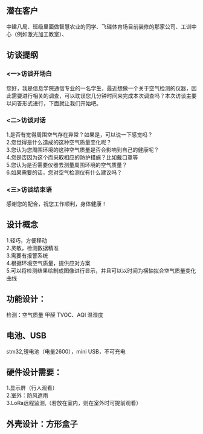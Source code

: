## 潜在客户
中建八局、班级里面做智慧农业的同学、飞碟体育场目前装修的那家公司、工训中心（例如激光加工教室）、
## 访谈提纲
### <一>访谈开场白<br/>
您好，我是信息学院通信专业的一名学生，最近想做一个关于空气检测的仪器，因此需要进行相关的调查，可以耽误您几分钟时间来完成本次调查吗？本次访谈主要以问答形式进行，下面就让我们开始吧。<br/>
### <二>访谈对话<br/>
1.是否有觉得周围空气存在异常？如果是，可以说一下感觉吗？<br/>
2.您觉得是什么造成的这种空气质量变化呢？<br/>
3.您认为您周围环境的这种空气质量是否会影响到自己的健康呢？<br/>
4.您是否因为这个而采取相应的防护措施？比如戴口罩等<br/>
5.您认为是否需要仪器去测量周围环境的空气质量？<br/>
6.如果需要的话，您对空气检测仪有什么建议吗？<br/>
### <三>访谈结束语<br/>
感谢您的配合，祝您工作顺利，身体健康！<br/>
## 设计概念
1.轻巧，方便移动<br/>
2.灵敏，检测数据精准<br/>
3.需要有报警系统<br/>
4.根据环境空气质量，提供应对方案<br/>
5.可以将检测结果绘制成图像进行显示，并且可以以时间为横轴拟合空气质量变化曲线<br/>

## 功能设计：
检测：空气质量 甲醛 TVOC、AQI 温湿度<br/>
## 电池、USB
stm32,锂电池（电量2600），mini USB，不可充电<br/>
## 硬件设计需要：
1.显示屏（行人观看）<br/>
2.室外：防风遮雨<br/>
3.LoRa远程监测,（若放在室内，则在室外时可提前观看）<br/>
## 外壳设计：方形盒子
